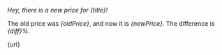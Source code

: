 *Hey, there is a new price for {title}!*

The old price was *{oldPrice}*, and now it is *{newPrice}*. 
The difference is *{diff}%*.

{url}
